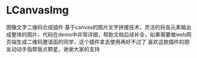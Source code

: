# LCanvasImg
图像文字二维码合成插件
基于canvas的图片文字拼接技术，灵活的将各元素输出成整体的图片，代码在demo中非常详细，帮助文档后续补全，如果需要做web网页端生成二维码邀请函的同学，这个插件拿去使用再好不过了
喜欢这款插件的朋友动动手指帮我点颗星，谢谢大家的支持
